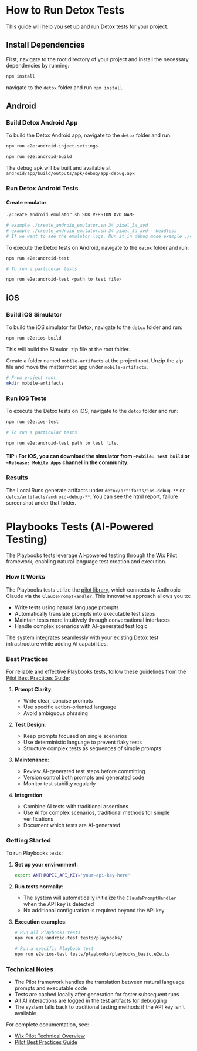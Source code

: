 # How to Run Detox Tests

This guide will help you set up and run Detox tests for your project.

## Install Dependencies

First, navigate to the root directory of your project and install the necessary dependencies by running:

```sh
npm install
```

navigate to the `detox` folder and run `npm install`

## Android

### Build Detox Android App

To build the Detox Android app, navigate to the `detox` folder and run:

```sh
npm run e2e:android-inject-settings

npm run e2e:android-build
```

The debug apk will be built and available at `android/app/build/outputs/apk/debug/app-debug.apk`

### Run Detox Android Tests

#### Create emulator

```sh
./create_android_emulator.sh SDK_VERSION AVD_NAME

# example ./create_android_emulator.sh 34 pixel_5a_avd
# example ./create_android_emulator.sh 34 pixel_5a_avd --headless
# If we want to see the emulator logs. Run it in debug mode example ./create_android_emulator.sh 34 pixel_5a_avd --debug
```

To execute the Detox tests on Android, navigate to the `detox` folder and run:

```sh
npm run e2e:android-test

# To run a particular tests

npm run e2e:android-test <path to test file>
```

## iOS

### Build iOS Simulator

To build the iOS simulator for Detox, navigate to the `detox` folder and run:

```sh
npm run e2e:ios-build
```

This will build the Simulor .zip file at the root folder.

Create a folder named `mobile-artifacts` at the project root. Unzip the zip file and move the mattermost app under `mobile-artifacts.`

```sh
# From project root
mkdir mobile-artifacts
```

### Run iOS Tests

To execute the Detox tests on iOS, navigate to the `detox` folder and run:

```sh
npm run e2e:ios-test

# To run a particular tests

npm run e2e:android-test path to test file.
```

#### TIP : For iOS, you can download the simulator from `~Mobile: Test build` or `~Release: Mobile Apps` channel in the community.

### Results

The Local Runs generate artifacts under `detox/artifacts/ios-debug-**` or `detox/artifacts/android-debug-**`.
You can see the html report, failure screenshot under that folder.

# Playbooks Tests (AI-Powered Testing)

The Playbooks tests leverage AI-powered testing through the Wix Pilot framework, enabling natural language test creation and execution.

### How It Works

The Playbooks tests utilize the [pilot library](https://wix-pilot.com/docs/guides/technical-overview), which connects to Anthropic Claude via the `ClaudePromptHandler`. This innovative approach allows you to:

- Write tests using natural language prompts
- Automatically translate prompts into executable test steps
- Maintain tests more intuitively through conversational interfaces
- Handle complex scenarios with AI-generated test logic

The system integrates seamlessly with your existing Detox test infrastructure while adding AI capabilities.

### Best Practices

For reliable and effective Playbooks tests, follow these guidelines from the [Pilot Best Practices Guide](https://wix-pilot.com/docs/guides/pilot-best-practices):

1. **Prompt Clarity**:
   - Write clear, concise prompts
   - Use specific action-oriented language
   - Avoid ambiguous phrasing

2. **Test Design**:
   - Keep prompts focused on single scenarios
   - Use deterministic language to prevent flaky tests
   - Structure complex tests as sequences of simple prompts

3. **Maintenance**:
   - Review AI-generated test steps before committing
   - Version control both prompts and generated code
   - Monitor test stability regularly

4. **Integration**:
   - Combine AI tests with traditional assertions
   - Use AI for complex scenarios, traditional methods for simple verifications
   - Document which tests are AI-generated

### Getting Started

To run Playbooks tests:

1. **Set up your environment**:
   ```sh
   export ANTHROPIC_API_KEY='your-api-key-here'
   ```

2. **Run tests normally**:
   - The system will automatically initialize the `ClaudePromptHandler` when the API key is detected
   - No additional configuration is required beyond the API key

3. **Execution examples**:
   ```sh
   # Run all Playbooks tests
   npm run e2e:android-test tests/playbooks/
   
   # Run a specific Playbook test
   npm run e2e:ios-test tests/playbooks/playbooks_basic.e2e.ts
   ```

### Technical Notes

- The Pilot framework handles the translation between natural language prompts and executable code
- Tests are cached locally after generation for faster subsequent runs
- All AI interactions are logged in the test artifacts for debugging
- The system falls back to traditional testing methods if the API key isn't available

For complete documentation, see:
- [Wix Pilot Technical Overview](https://wix-pilot.com/docs/guides/technical-overview)
- [Pilot Best Practices Guide](https://wix-pilot.com/docs/guides/pilot-best-practices)

